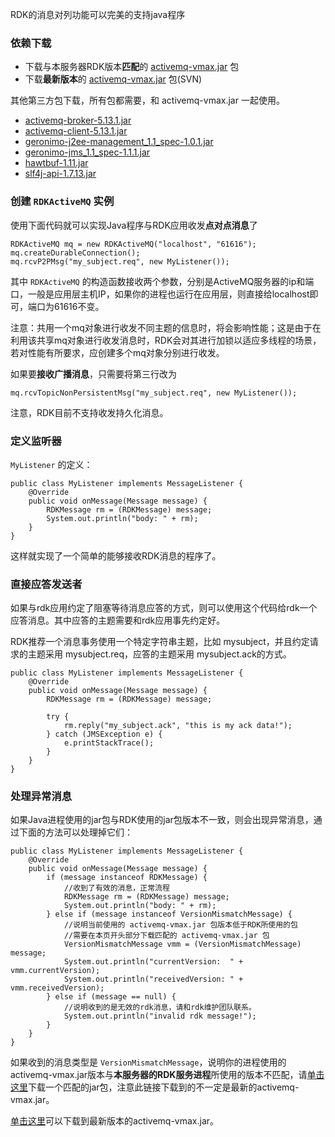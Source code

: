 

RDK的消息对列功能可以完美的支持java程序

### 依赖下载 ###

- 下载与本服务器RDK版本**匹配**的 [activemq-vmax.jar](/rdk_server/lib/activemq-vmax.jar) 包
- 下载**最新版本**的 [activemq-vmax.jar](http://10.5.70.3/ZXVMAX/CODE/dev/ZXVMAX/vmax-app-cn/CODE/ZTECOMMON/ServerCode/activemq/client/java/activemq-vmax/lib/activemq-vmax.jar) 包(SVN)

其他第三方包下载，所有包都需要，和 activemq-vmax.jar 一起使用。

- [activemq-broker-5.13.1.jar](/rdk_server/lib/activemq-broker-5.13.1.jar)
- [activemq-client-5.13.1.jar](/rdk_server/lib/activemq-client-5.13.1.jar)
- [geronimo-j2ee-management_1.1_spec-1.0.1.jar](/rdk_server/lib/geronimo-j2ee-management_1.1_spec-1.0.1.jar)
- [geronimo-jms_1.1_spec-1.1.1.jar](/rdk_server/lib/geronimo-jms_1.1_spec-1.1.1.jar)
- [hawtbuf-1.11.jar](/rdk_server/lib/hawtbuf-1.11.jar)
- [slf4j-api-1.7.13.jar](/rdk_server/lib/slf4j-api-1.7.13.jar)



### 创建 `RDKActiveMQ` 实例 ###

使用下面代码就可以实现Java程序与RDK应用收发**点对点消息**了

	RDKActiveMQ mq = new RDKActiveMQ("localhost", "61616");
	mq.createDurableConnection();
	mq.rcvP2PMsg("my_subject.req", new MyListener());

其中 `RDKActiveMQ` 的构造函数接收两个参数，分别是ActiveMQ服务器的ip和端口，一般是应用层主机IP，如果你的进程也运行在应用层，则直接给localhost即可，端口为61616不变。

注意：共用一个mq对象进行收发不同主题的信息时，将会影响性能；这是由于在利用该共享mq对象进行收发消息时，RDK会对其进行加锁以适应多线程的场景，若对性能有所要求，应创建多个mq对象分别进行收发。

如果要**接收广播消息**，只需要将第三行改为

	mq.rcvTopicNonPersistentMsg("my_subject.req", new MyListener());

注意，RDK目前不支持收发持久化消息。

### 定义监听器 ###

`MyListener` 的定义：

	public class MyListener implements MessageListener {
		@Override
		public void onMessage(Message message) {
			RDKMessage rm = (RDKMessage) message;
			System.out.println("body: " + rm);
		}
	}

这样就实现了一个简单的能够接收RDK消息的程序了。

### 直接应答发送者 ###

如果与rdk应用约定了阻塞等待消息应答的方式，则可以使用这个代码给rdk一个应答消息。其中应答的主题需要和rdk应用事先约定好。

RDK推荐一个消息事务使用一个特定字符串主题，比如 mysubject，并且约定请求的主题采用 mysubject.req，应答的主题采用 mysubject.ack的方式。

	public class MyListener implements MessageListener {
		@Override
		public void onMessage(Message message) {
			RDKMessage rm = (RDKMessage) message;

			try {
				rm.reply("my_subject.ack", "this is my ack data!");
			} catch (JMSException e) {
				e.printStackTrace();
			}
		}
	}

### 处理异常消息 ###

如果Java进程使用的jar包与RDK使用的jar包版本不一致，则会出现异常消息，通过下面的方法可以处理掉它们：

	public class MyListener implements MessageListener {
		@Override
		public void onMessage(Message message) {
			if (message instanceof RDKMessage) {
				//收到了有效的消息，正常流程
				RDKMessage rm = (RDKMessage) message;
				System.out.println("body: " + rm);
			} else if (message instanceof VersionMismatchMessage) {
				//说明当前使用的 activemq-vmax.jar 包版本低于RDK所使用的包
				//需要在本页开头部分下载匹配的 activemq-vmax.jar 包
				VersionMismatchMessage vmm = (VersionMismatchMessage) message;
				System.out.println("currentVersion:  " + vmm.currentVersion);
				System.out.println("receivedVersion: " + vmm.receivedVersion);
			} else if (message == null) {
				//说明收到的是无效的rdk消息，请和rdk维护团队联系。
				System.out.println("invalid rdk message!");
			}
		}
	}

如果收到的消息类型是 `VersionMismatchMessage`，说明你的进程使用的activemq-vmax.jar版本与**本服务器的RDK服务进程**所使用的版本不匹配，请[单击这里](/rdk_server/lib/activemq-vmax.jar)下载一个匹配的jar包，注意此链接下载到的不一定是最新的activemq-vmax.jar。

[单击这里](http://10.5.70.3/ZXVMAX/CODE/dev/ZXVMAX/vmax-app-cn/CODE/ZTECOMMON/ServerCode/activemq/client/java/activemq-vmax/lib/activemq-vmax.jar)可以下载到最新版本的activemq-vmax.jar。



<div title="Java程序与RDK应用交互的消息队列API" id="__hidden__">
<script src="utils/misc.js"></script>
</div>
